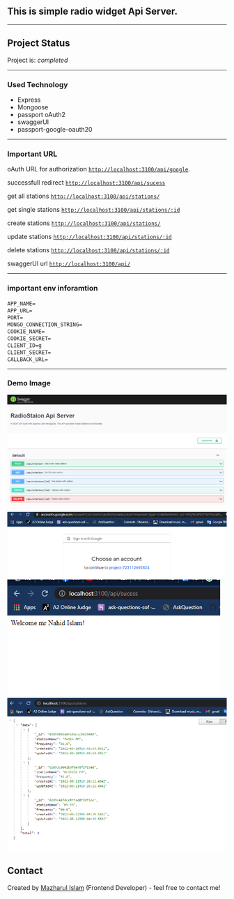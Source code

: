 ## This is simple radio widget Api Server.

---

## Project Status

Project is: _completed_

---

### Used Technology
- Express
- Mongoose
- passport oAuth2
- swaggerUI
- passport-google-oauth20

---

### Important URL
oAuth URL for authorization [`http://localhost:3100/api/google`](http://localhost:3100/api/google).

successfull redirect [`http://localhost:3100/api/sucess`](http://localhost:3100/api/sucess)

get all stations [`http://localhost:3100/api/stations/`](http://localhost:3100/api/stations)

get single stations [`http://localhost:3100/api/stations/:id`](http://localhost:3100/api/stations/:id)

create stations [`http://localhost:3100/api/stations/`](http://localhost:3100/api/stations/)

update stations [`http://localhost:3100/api/stations/:id`](http://localhost:3100/api/stations/:id)

delete stations [`http://localhost:3100/api/stations/:id`](http://localhost:3100/api/stations/:id)

swaggerUI url [`http://localhost:3100/api/`](http://localhost:3100/api/)

---
### important env inforamtion

```
APP_NAME=
APP_URL=
PORT=
MONGO_CONNECTION_STRING=
COOKIE_NAME=
COOKIE_SECRET=
CLIENT_ID=g
CLIENT_SECRET=
CALLBACK_URL=
```

---
### Demo Image
![image info](img/swaggerui.png)

![image info](img/oAuth-consent.png)
![image info](img/success-login.png)
![image info](img/get-all-stations.png)

## Contact

Created by [Mazharul Islam](https://linkedin.com/in/nahid-islam-1aaa6814b) (Frontend Developer) - feel free to contact me!
